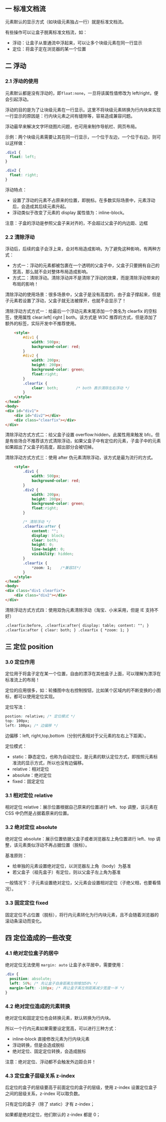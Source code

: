 ## 一 标准文档流

元素默认的显示方式（如块级元素独占一行）就是标准文档流。

有些操作可以让盒子脱离标准文档流，如：

- 浮动：让盒子从普通流中浮起来，可以让多个块级元素在同一行显示
- 定位：将盒子定在浏览器的某一个位置

## 二 浮动

### 2.1 浮动的使用

元素默认都是没有浮动的，即`float:none`，一旦将该属性值修改为 left/right，便会引起浮动。

浮动的目的是为了让块级元素在一行显示。这里不将块级元素转换为行内块来实现一行显示的原因是：行内块元素之间有缝隙等，容易造成兼容问题。

浮动最早来解决文字环绕图片问题，也可用来制作导航栏、网页布局。

示例：两个块级元素需要让其在同一行显示，一个位于左边，一个位于右边，则可以这样做：

```css
.div1 {
  float: left;
}

.div2 {
  float: right;
}
```

浮动特点：

- 设置了浮动的元素不占原来的位置，即脱标。在多数实际场景中，元素浮动后，会造成其后续元素升起。
- 浮动类似于改变了元素的 display 属性值为：inline-block。

注意：子盒的浮动是参照父盒子来对齐的，不会超过父盒子的内边距、边框

### 2.2 清除浮动

浮动后，后续的盒子会浮上来，会对布局造成影响，为了避免这种影响，有两种方式：

- 方式一：浮动的元素都被包裹在一个透明的父盒子中，父盒子只要拥有自己的宽高，那么就不会对整体布局造成影响。
- 方式二：清除浮动。清除浮动并不是清除了浮动的效果，而是清除浮动带来的布局的影响！

清除浮动的使用场景：很多场景中，父盒子是没有高度的，由子盒子撑起来，但是子元素若设置了浮动，父盒子就无法被撑开，也就不会显示了！

清除浮动方式方式一：给最后一个浮动元素末尾添加一个类名为 clearfix 的空标签，使用属性 clear:left| right | both。该方式是 W3C 推荐的方式，但是添加了额外的标签，实际开发中不推荐使用。

```html
    <style>
        #div1 {
            width: 500px;
            background-color: red;
        }
        #div2 {
            width: 200px;
            height: 200px;
            background-color: green;
            float:right;
        }
        .clearfix {
            clear: both;        /* both 表示清除左右浮动 */
        }
    </style>
</head>
<body>
<div id="div1">
    <div id="div2"></div>
    <div class="clearfix"></div>
</div>
```

清除浮动方式方式二：给父盒子设置 overflow:hidden，此属性用来触发 bfc。但是有些场合不推荐该方式清除浮动，如果父盒子中有定位的元素，子盒子中的元素如果超出了父盒子的高度，超出部分会被切掉。

清除浮动方式方式三：使用 after 伪元素清除浮动，该方式是最为流行的方式。

```html
    <style>
        .div1 {
            width: 500px;
            background-color: red;
        }
        .div2 {
            width: 200px;
            height: 200px;
            background-color: green;
            float:right;
        }

        /* 清除浮动 */
        .clearfix:after {
            content: "";
            display: block;
            clear: both;
            height: 0;
            line-height: 0;
            visibility: hidden;
        }
        .clearfix {
            *zoom: 1;    /*兼容IE*/
        }
    </style>
</head>
<body>
<div class="div1 clearfix">
    <div class="div2"></div>
</div>
```

清除浮动方式方式四：使用双伪元素清除浮动（淘宝、小米采用，但是 IE 支持不好）

```html
.clearfix:before, .clearfix:after{ display: table; content: ""; }
.clearfix:after { clear: both; } .clearfix { *zoom: 1; }
```

## 三 定位 position

### 3.0 定位作用

定位用于将盒子定在某一个位置，自由的漂浮在其他盒子上面，可以理解为漂浮在标准流上的布局！

定位的应用很多，如：轮播图中左右控制按钮，比如某个区域内的不断变换的小图标，都可以使用定位实现。

定位写法：

```css
postion: relative; /* 定位模式 */
top: 100px;
left: 100px; /* 边偏移 */
```

边偏移：left, right,top,bottom（分别代表相对于父元素的左右上下距离）。

定位模式：

- static：静态定位，也称为自动定位，是元素的默认定位方式，即按照元素标准流的显示方式，所以也没有边偏移。
- relative：相对定位
- absolute：绝对定位
- fixed：固定定位

### 3.1 相对定位 relative

相对定位 relative：展示位置根据自己原来的位置进行 left、top 调整，该元素在 CSS 中仍然是占据着原来的位置。

### 3.2 绝对定位 absolute

绝对定位 absolute：展示位置依据父盒子或者浏览器左上角位置进行 left、top 调整，该元素类似浮动不再占据位置（脱标）。

基准原则：

- 给单独的元素设置绝对定位，以浏览器左上角（body）为基准
- 若父盒子（祖先盒子）有定位，则以父盒子左上角为基准

一般情况下：子元素设置绝对定位，父元素会设置相对定位（子绝父相，也要看情况）。

### 3.3 固定定位 fixed

固定定位不占位置（脱标），将行内元素转化为行内块元素，且不会随着浏览器的滚动条滚动而变化。

## 四 定位造成的一些改变

### 4.1 绝对定位盒子的居中

绝对定位无法使用 `margin: auto` 让盒子水平居中，需要使用：

```css
.div {
  position: absolute;
  left: 50%; /* 先让盒子自身距离左侧增加50% */
  margin-left: -100px; /* 再让盒子离左侧距离减少宽度一半 */
}
```

### 4.2 绝对定位造成的元素转换

绝对定位和固定定位也会转换元素，默认转换为行内块。

所以一个行内元素如果需要设定宽高，可以进行三种方式：

- inline-block 直接修改元素为行内块元素
- 浮动转换，但是会造成脱标
- 绝对定位、固定定位转换，会造成脱标

注意：绝对定位、浮动都不会触发外边距合并！

### 4.3 定位盒子层级关系 z-index

后定位的盒子的层级要高于前面定位的盒子的层级，使用 z-index 设置定位盒子之间的层级关系，z-index 可以取负数。

只有定位的盒子（除了 static）才有 z-index；

如果都是绝对定位，他们默认的 z-index 都是 0；
